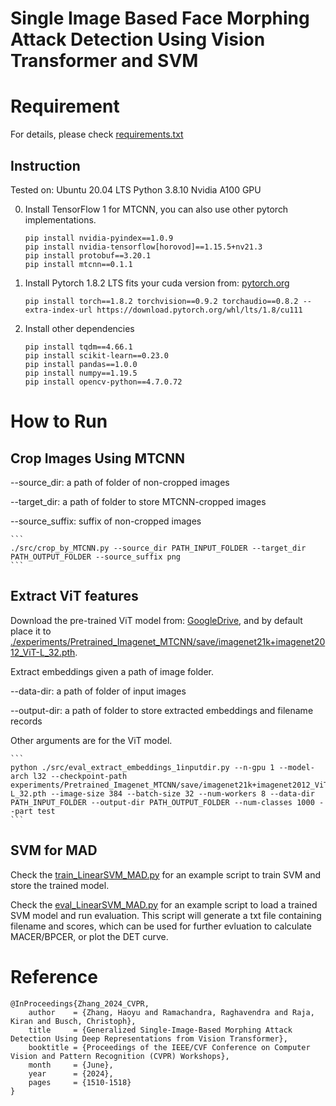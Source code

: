 # Single Image Based Face Morphing Attack Detection Using Vision Transformer and SVM

# Requirement
For details, please check [requirements.txt](./requirements.txt)

## Instruction
Tested on:
    Ubuntu 20.04 LTS
    Python 3.8.10
    Nvidia A100 GPU

0. Install TensorFlow 1 for MTCNN, you can also use other pytorch implementations.
    ```
    pip install nvidia-pyindex==1.0.9
    pip install nvidia-tensorflow[horovod]==1.15.5+nv21.3
    pip install protobuf==3.20.1
    pip install mtcnn==0.1.1
    ```

1. Install Pytorch 1.8.2 LTS fits your cuda version from: [pytorch.org](https://pytorch.org/get-started/previous-versions/)
    ```
    pip install torch==1.8.2 torchvision==0.9.2 torchaudio==0.8.2 --extra-index-url https://download.pytorch.org/whl/lts/1.8/cu111
    ```
2. Install other dependencies
    ```
    pip install tqdm==4.66.1
    pip install scikit-learn==0.23.0
    pip install pandas==1.0.0
    pip install numpy==1.19.5
    pip install opencv-python==4.7.0.72
    ```
# How to Run

## Crop Images Using MTCNN
--source_dir: a path of folder of non-cropped images

--target_dir: a path of folder to store MTCNN-cropped images

--source_suffix: suffix of non-cropped images

    ```
    ./src/crop_by_MTCNN.py --source_dir PATH_INPUT_FOLDER --target_dir PATH_OUTPUT_FOLDER --source_suffix png
    ```

## Extract ViT features

Download the pre-trained ViT model from: [GoogleDrive](https://drive.google.com/file/d/17_2NMniZ7OoLsCWaHCRxpZ3DKtROFyi2/view?usp=sharing), and by default place it to [./experiments/Pretrained_Imagenet_MTCNN/save/imagenet21k+imagenet2012_ViT-L_32.pth](./experiments/Pretrained_Imagenet_MTCNN/save/).

Extract embeddings given a path of image folder.

--data-dir: a path of folder of input images

--output-dir: a path of folder to store extracted embeddings and filename records

Other arguments are for the ViT model.

    ```
    python ./src/eval_extract_embeddings_1inputdir.py --n-gpu 1 --model-arch l32 --checkpoint-path experiments/Pretrained_Imagenet_MTCNN/save/imagenet21k+imagenet2012_ViT-L_32.pth --image-size 384 --batch-size 32 --num-workers 8 --data-dir PATH_INPUT_FOLDER --output-dir PATH_OUTPUT_FOLDER --num-classes 1000 --part test
    ```
## SVM for MAD
Check the [train_LinearSVM_MAD.py](./src/train_LinearSVM_MAD.py) for an example script to train SVM and store the trained model.

Check the [eval_LinearSVM_MAD.py](./src/eval_LinearSVM_MAD.py) for an example script to load a trained SVM model and run evaluation.
This script will generate a txt file containing filename and scores, which can be used for further evluation to calculate MACER/BPCER, or plot the DET curve.


# Reference

```
@InProceedings{Zhang_2024_CVPR,
    author    = {Zhang, Haoyu and Ramachandra, Raghavendra and Raja, Kiran and Busch, Christoph},
    title     = {Generalized Single-Image-Based Morphing Attack Detection Using Deep Representations from Vision Transformer},
    booktitle = {Proceedings of the IEEE/CVF Conference on Computer Vision and Pattern Recognition (CVPR) Workshops},
    month     = {June},
    year      = {2024},
    pages     = {1510-1518}
}
```


